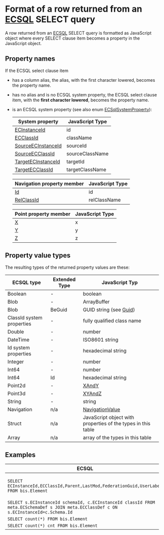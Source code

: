 # Format of a row returned from an [ECSQL](./ECSQL) SELECT query

A row returned from an [ECSQL](./ECSQL) SELECT query is formatted as JavaScript object where every SELECT clause item becomes a property in the JavaScript object.

## Property names

If the ECSQL select clause item

- has a column alias, the alias, with the first character lowered, becomes the property name.
- has no alias and is no ECSQL system property, the ECSQL select clause item, with the **first character lowered**, becomes the property name.
- is an ECSQL system property (see also enum [ECSqlSystemProperty]($commmon)):

  System property | JavaScript Type
  --- | ---
  [ECInstanceId](./ECSQL#ecinstanceid) | id
  [ECClassId](./ECSQL#ecclassid) | className
  [SourceECInstanceId](./ECSQL#ecrelationshipclasses) | sourceId
  [SourceECClassId](./ECSQL#ecrelationshipclasses) | sourceClassName
  [TargetECInstanceId](./ECSQL#ecrelationshipclasses) | targetId
  [TargetECClassId](./ECSQL#ecrelationshipclasses) | targetClassName

  Navigation property member | JavaScript Type
  --- | ---
  [Id](./ECSQL#navigation-properties) | id
  [RelClassId](./ECSQL#navigation-properties) | relClassName

  Point property member | JavaScript Type
  --- | ---
  [X](./ECSQL#points) | x
  [Y](./ECSQL#points) | y
  [Z](./ECSQL#points) | z

## Property value types

The resulting types of the returned property values are these:

ECSQL type | Extended Type | JavaScript Typ
---------- | ------------- | ---------------
Boolean    | -             | boolean
Blob       | -             | ArrayBuffer
Blob       | BeGuid        | GUID string (see [Guid]($bentleyjs-core))
ClassId system properties | - | fully qualified class name
Double     | -             | number
DateTime   | -             | ISO8601 string
Id system properties | -   | hexadecimal string
Integer    | -             | number
Int64      | -             | number
Int64      | Id            | hexadecimal string
Point2d    | -             | [XAndY]($geometry-core)
Point3d    | -             | [XYAndZ]($geometry-core)
String     | -             | string
Navigation | n/a           | [NavigationValue]($common)
Struct     | n/a           | JavaScript object with properties of the types in this table
Array      | n/a           | array of the types in this table

## Examples

ECSQL | Row
----- | ---
`SELECT ECInstanceId,ECClassId,Parent,LastMod,FederationGuid,UserLabel FROM bis.Element` | `{id:"0x132", className:"generic.PhysicalObject", parent:{id:"0x444", relClassName:"bis.ElementOwnsChildElements"},lastMod:"2018-02-27T14:12:55.000Z",federationGuid:"274e25dc-8407-11e7-bb31-be2e44b06b34",userLabel:"My element"}`
`SELECT s.ECInstanceId schemaId, c.ECInstanceId classId FROM meta.ECSchemaDef s JOIN meta.ECClassDef c ON s.ECInstanceId=c.Schema.Id` | `{schemaId:"0x132", classId:"0x332"}`
`SELECT count(*) FROM bis.Element` | `{"count(*)": 31241}`
`SELECT count(*) cnt FROM bis.Element` | `{cnt: 31241}`
